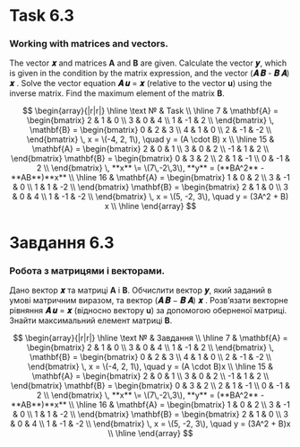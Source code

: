 # Task 6.3
### Working with matrices and vectors.
The vector **𝒙** and matrices **A** and **B** are given. Calculate the vector **𝒚**, 
which is given in the condition by the matrix expression, and the vector 
(**𝑨 𝑩** - **𝑩 𝑨**) **𝒙** . Solve the vector equation **𝑨 𝒖** = **𝒙** 
(relative to the vector **u**) using the inverse matrix. Find the maximum 
element of the matrix **B**.

$$
\begin{array}{|r|r|}
\hline
\text № & Task \\
\hline
7 & 
 \mathbf{A} =
\begin{bmatrix}
  2 & 1 & 0 \\
  3 & 0 & 4 \\
  1 & -1 & 2 \\
\end{bmatrix}
\,
\mathbf{B} =
\begin{bmatrix}
  0 & 2 & 3 \\
  4 & 1 & 0 \\
  2 & -1 & -2 \\
\end{bmatrix}
\, x = \(-4, 2, 1\), \quad y = (A \cdot B) x
\\
\hline
 15 & 
\mathbf{A} =
\begin{bmatrix}
  2 & 0 & 1 \\
  3 & 0 & 2 \\
  -1 & 1 & 2 \\
\end{bmatrix}
\mathbf{B} =
\begin{bmatrix}
  0 & 3 & 2 \\
  2 & 1 & -1 \\
  0 & -1 & 2 \\
\end{bmatrix}
\, **x** \= \(7\,-2\,3\), **y** = (**BA^2** - **AB**)**x**
\\
\hline
16 & 
 \mathbf{A} =
\begin{bmatrix}
  1 & 0 & 2 \\
  3 & -1 & 0 \\
  1 & 1 & -2 \\
\end{bmatrix}
\mathbf{B} =
\begin{bmatrix}
  2 & 1 & 0 \\
  3 & 0 & 4 \\
  1 & -1 & -2 \\
\end{bmatrix}
\, x = \(5, -2, 3\), \quad y = (3A^2 + B) x
\\
\hline
\end{array}
$$

# Завдання 6.3
### Робота з матрицями і векторами.
Дано вектор **𝒙** та матриці **A** і **B**. Обчислити вектор **𝒚**, який заданий в умові
матричним виразом, та вектор (**𝑨 𝑩** − **𝑩 𝑨**) **𝒙** . Розв’язати векторне рівняння 
**𝑨 𝒖** = **𝒙** (відносно вектору **u**) за допомогою оберненої матриці. Знайти 
максимальний елемент матриці **В**.

$$
\begin{array}{|r|r|}
\hline
\text № & Завдання \\
\hline
7 & 
 \mathbf{A} =
\begin{bmatrix}
  2 & 1 & 0 \\
  3 & 0 & 4 \\
  1 & -1 & 2 \\
\end{bmatrix}
\,
\mathbf{B} =
\begin{bmatrix}
  0 & 2 & 3 \\
  4 & 1 & 0 \\
  2 & -1 & -2 \\
\end{bmatrix}
\, x = \(-4, 2, 1\), \quad y = (A \cdot B)x
\\
\hline
 15 & 
\mathbf{A} =
\begin{bmatrix}
  2 & 0 & 1 \\
  3 & 0 & 2 \\
  -1 & 1 & 2 \\
\end{bmatrix}
\mathbf{B} =
\begin{bmatrix}
  0 & 3 & 2 \\
  2 & 1 & -1 \\
  0 & -1 & 2 \\
\end{bmatrix}
\, **x** \= \(7\,-2\,3\), **y** = (**BA^2** - **AB**)**x**
\\
\hline
16 & 
 \mathbf{A} =
\begin{bmatrix}
  1 & 0 & 2 \\
  3 & -1 & 0 \\
  1 & 1 & -2 \\
\end{bmatrix}
\mathbf{B} =
\begin{bmatrix}
  2 & 1 & 0 \\
  3 & 0 & 4 \\
  1 & -1 & -2 \\
\end{bmatrix}
\, x = \(5, -2, 3\), \quad y = (3A^2 + B)x
\\
\hline
\end{array}
$$

